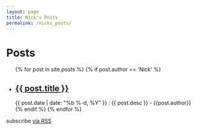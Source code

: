 ```yaml
---
layout: page
title: Nick's Posts
permalink: /nicks_posts/
---
```


<div class="home">

  <h1 class="page-heading">Posts</h1>

  <ul class="post-list">
    {% for post in site.posts %}
        {% if post.author == 'Nick' %}
          <li>
            <h2>
              <a class="post-link" href="{{ post.url | prepend: site.baseurl }}">{{ post.title }}</a>
            </h2>
            <span class="post-meta">{{ post.date | date: "%b %-d, %Y" }} : </span>
            {{ post.desc }}
            <span class="post-meta"> - {{post.author}} </span>
          </li>
        {% endif %}
    {% endfor %}
  </ul>

  <p class="rss-subscribe">subscribe <a href="{{ "/feed.xml" | prepend: site.baseurl }}">via RSS</a></p>

</div>
